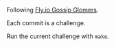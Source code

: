 Following [Fly.io Gossip Glomers](https://fly.io/dist-sys/).

Each commit is a challenge.

Run the current challenge with `make`.